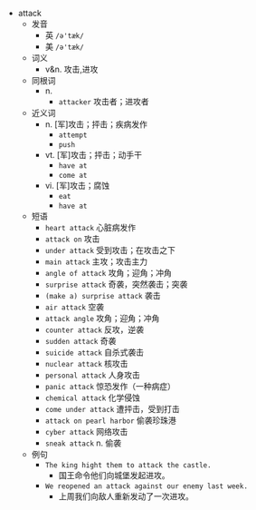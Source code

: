 - attack
  - 发音
    - 英 `/ə'tæk/`
    - 美 `/ə'tæk/`
  - 词义
    - v&n. 攻击,进攻
  - 同根词
    - n.
      - `attacker` 攻击者；进攻者
  - 近义词
    - n. [军]攻击；抨击；疾病发作
      - `attempt`
      - `push`
    - vt. [军]攻击；抨击；动手干
      - `have at`
      - `come at`
    - vi. [军]攻击；腐蚀
      - `eat`
      - `have at`
  - 短语
    - `heart attack` 心脏病发作 
    - `attack on` 攻击 
    - `under attack` 受到攻击；在攻击之下 
    - `main attack` 主攻；攻击主力 
    - `angle of attack` 攻角；迎角；冲角 
    - `surprise attack` 奇袭，突然袭击；突袭 
    - `(make a) surprise attack` 袭击 
    - `air attack` 空袭 
    - `attack angle` 攻角；迎角；冲角 
    - `counter attack` 反攻，逆袭 
    - `sudden attack` 奇袭 
    - `suicide attack` 自杀式袭击 
    - `nuclear attack` 核攻击 
    - `personal attack` 人身攻击 
    - `panic attack` 惊恐发作（一种病症） 
    - `chemical attack` 化学侵蚀 
    - `come under attack` 遭抨击，受到打击 
    - `attack on pearl harbor` 偷袭珍珠港 
    - `cyber attack` 网络攻击 
    - `sneak attack` n. 偷袭 
  - 例句
    - `The king hight them to attack the castle.`
      - 国王命令他们向城堡发起进攻。
    - `We reopened an attack against our enemy last week.`
      - 上周我们向敌人重新发动了一次进攻。

